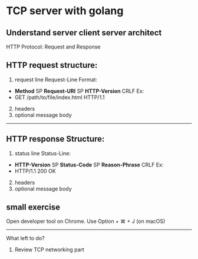 # TCP server with golang

## Understand server client server architect
HTTP Protocol: Request and Response

## HTTP request structure:

1. request line
Request-Line Format:
- **Method** SP **Request-URI** SP **HTTP-Version** CRLF
Ex:
- GET /path/to/file/index.html HTTP/1.1
2. headers
3. optional message body
---

## HTTP response Structure:

1. status line
Status-Line:
- **HTTP-Version** SP **Status-Code** SP **Reason-Phrase** CRLF
Ex:
- HTTP/1.1 200 OK
2. headers
3. optional message body

## small exercise
Open developer tool on Chrome. Use Option + ⌘ + J (on macOS)

---
What left to do?
1. Review TCP networking part